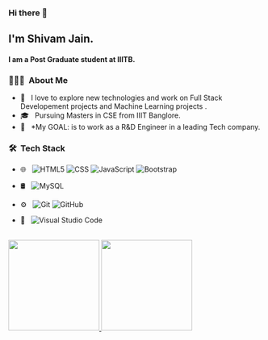 ### Hi there 👋

<h2>I'm Shivam Jain.</h2>
<h4>I am a Post Graduate student at IIITB.</h4>



<h3> 👨🏻‍💻 &nbsp;About Me </h3>

- 🤔 &nbsp; I love to explore new technologies and work on Full Stack Developement projects and Machine Learning projects .
- 🎓 &nbsp; Pursuing Masters in CSE from IIIT Banglore.
- 🔌 &nbsp; *My GOAL: is to work as a R&D Engineer in a leading Tech company. 

<h3> 🛠 &nbsp;Tech Stack</h3>

- 🌐 &nbsp;
  ![HTML5](https://img.shields.io/badge/-HTML5-333333?style=flat&logo=HTML5)
  ![CSS](https://img.shields.io/badge/-CSS-333333?style=flat&logo=CSS3&logoColor=1572B6)
  ![JavaScript](https://img.shields.io/badge/-JavaScript-333333?style=flat&logo=javascript) 
   ![Bootstrap](https://img.shields.io/badge/-Bootstrap-333333?style=flat&logo=bootstrap&logoColor=563D7C)
 
 
- 🛢 &nbsp;
  ![MySQL](https://img.shields.io/badge/-MySQL-333333?style=flat&logo=mysql)
- ⚙️ &nbsp;
  ![Git](https://img.shields.io/badge/-Git-333333?style=flat&logo=git)
  ![GitHub](https://img.shields.io/badge/-GitHub-333333?style=flat&logo=github)
- 🔧 &nbsp;
  ![Visual Studio Code](https://img.shields.io/badge/-Visual%20Studio%20Code-333333?style=flat&logo=visual-studio-code&logoColor=007ACC)
  
<br/>


<a href="https://github.com/pparth27743">
  <img height="180em" src="https://github-readme-stats.vercel.app/api?username=shivam228&theme=buefy&show_icons=true" />
  <img height="180em" src="https://github-readme-stats.vercel.app/api/top-langs/?username=shivam228&theme=buefy&layout=compact" />
</a>

<br/>
